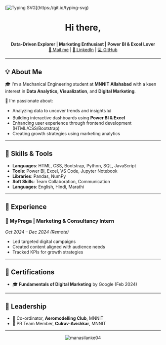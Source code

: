 [![Typing SVG](https://readme-typing-svg.demolab.com?font=Fira+Code&duration=3000&pause=1000&color=41FF25&background=000000&width=500&lines=Hi%2C+I'm+Manasi+Lanke;Marketing+%7C+Data+Analytics+Enthusiast;Power+BI+%7C+Excel+%7C+Python+Lover;Welcome+to+my+GitHub+Profile!)](https://git.io/typing-svg)
<h1 align="center">
  Hi there, <p align="center">
  
</p>

</h1>

<p align="center">
  <b>Data-Driven Explorer | Marketing Enthusiast | Power BI & Excel Lover</b> <br>
  <a href="mailto:manasilanke44@gmail.com">📧 Mail me</a> |
  <a href="https://www.linkedin.com/in/manasi-lanke-988a1a262/">🔗 LinkedIn</a> |
  <a href="https://github.com/manasilanke04">💻 GitHub</a>
</p>

---

## 💡 About Me

🎓 I'm a Mechanical Engineering student at **MNNIT Allahabad** with a keen interest in **Data Analytics, Visualization**, and **Digital Marketing**.

🚀 I'm passionate about:
- Analyzing data to uncover trends and insights 📊
- Building interactive dashboards using **Power BI & Excel**
- Enhancing user experience through frontend development (HTML/CSS/Bootstrap)
- Creating growth strategies using marketing analytics

---



## 🔧 Skills & Tools

- **Languages**: HTML, CSS, Bootstrap, Python, SQL, JavaScript  
- **Tools**: Power BI, Excel, VS Code, Jupyter Notebook  
- **Libraries**: Pandas, NumPy  
- **Soft Skills**: Team Collaboration, Communication  
- **Languages**: English, Hindi, Marathi

---

## 🧠 Experience

### 💼 MyPrega | Marketing & Consultancy Intern
*Oct 2024 – Dec 2024 (Remote)*  
- Led targeted digital campaigns
- Created content aligned with audience needs
- Tracked KPIs for growth strategies

---

## 🏅 Certifications
- 🎓 **Fundamentals of Digital Marketing** by Google (Feb 2024)

---

## 📌 Leadership

- 🚁 Co-ordinator, **Aeromodelling Club**, MNNIT
- 📣 PR Team Member, **Culrav-Avishkar**, MNNIT

---

<p align="center">
  <img src="https://komarev.com/ghpvc/?username=manasilanke04&label=Profile%20views&color=0e75b6&style=flat" alt="manasilanke04" />
</p>

<style>
blink {
  animation: blinker 1s linear infinite;
}
@keyframes blinker {
  50% { opacity: 0; }
}
</style>
